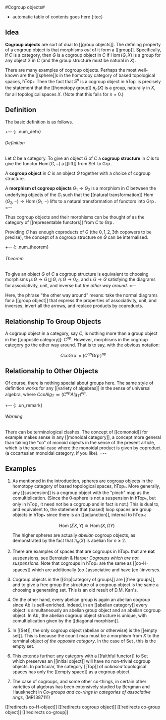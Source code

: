 
#Cogroup objects#
* automatic table of contents goes here
{:toc}


## Idea ##

**Cogroup objects** are sort of dual to [[group objects]].  The defining property of a cogroup object is that morphisms *out* of it form a [[group]].  Specifically, if $C$ is a category, then $G$ is a cogroup object in $C$ if $\operatorname{Hom}(G,X)$ is a group for any object $X$ in $C$ (and the group structure must be natural in $X$).

There are many examples of cogroup objects.  Perhaps the most well-known are the [[sphere]]s in the homotopy category of based topological spaces, $\operatorname{hTop}_*$.  Then the fact that $S^n$ is a cogroup object in $\operatorname{hTop}$ is precisely the statement that the [[homotopy group]] $\pi_n(X)$ is a group, naturally in $X$, for all topological spaces $X$.  (Note that this fails for $n = 0$.)


## Definition ##

The basic definition is as follows.

+-- {: .num_defn}
###### Definition
Let $C$ be a category.  To give an object $G$ of $C$ a **cogroup structure** in $C$ is to give the functor $\operatorname{Hom}(G,-)$ a [[lift]] from $\operatorname{Set}$ to $\operatorname{Grp}$.

A **cogroup object** in $C$ is an object $G$ together with a choice of cogroup structure.

A **morphism of cogroup objects** $G_1 \to G_2$ is a morphism in $C$ between the underlying objects of the $G_i$ such that the [[natural transformation]] $\operatorname{Hom}(G_2,-) \to \operatorname{Hom}(G_1,-)$ lifts to a natural transformation of functors into $\operatorname{Grp}$.
=--

Thus cogroup objects and their morphisms can be thought of as the category of [[representable functors]] from $C$ to $\operatorname{Grp}$.

Providing $C$ has enough coproducts of $G$ (the $0,1,2,3$th copowers to be precise), the concept of a cogroup structure on $G$ can be internalised.

+-- {: .num_theorem}
###### Theorem
To give an object $G$ of $C$ a cogroup structure is equivalent to choosing morphisms $\mu \colon G \to G \amalg G$, $\eta \colon G \to 0_C$, and $\iota \colon G \to G$ satisfying the diagrams for associativity, unit, and inverse but _the other way around_.
=--

Here, the phrase "the other way around" means: take the normal diagrams for a [[group object]] that express the properties of associativity, unit, and inverses, invert all the arrows, and replace products by coproducts.


## Relationship To Group Objects ##

A cogroup object in a category, say $C$, is nothing more than a group object in the [[opposite category]]: $C^{op}$.  However, morphisms in the cogroup category go the other way around.  That is to say, with the obvious notation:

$$
C\operatorname{coGrp} = (C^{op}\operatorname{Grp})^{op}
$$


## Relationship to Other Objects ##

Of course, there is nothing special about groups here.  The same style of definition works for any [[variety of algebras]] in the sense of universal algebra, where $C coAlg_T \coloneqq (C^{op}Alg_T)^{op}$. 

+-- {: .un_remark} 
###### Warning 
There can be terminological clashes. The concept of [[comonoid]] for example makes sense in any [[monoidal category]], a concept more general than taking the "co" of monoid objects in the sense of the present article, which is the special case where the monoidal product is given by coproduct (a cocartesian monoidal category, if you like). 
=-- 


## Examples ##

1. As mentioned in the introduction, spheres are cogroup objects in the homotopy category of based topological spaces, $\operatorname{hTop}_*$.  More generally, any [[suspension]] is a cogroup object with the "pinch" map as the comultiplication.  (Since the $0$-sphere is not a suspension in $\operatorname{hTop}_*$, but only in $\operatorname{hTop}$, it need not be a cogroup and in fact is not.)  This is dual to, and equivalent to, the statement that (based) loop spaces are group objects in $\operatorname{hTop}_*$ since there is an [[adjunction]], internal to $\operatorname{hTop}_*$:

   $$
   \operatorname{Hom}(\Sigma X,Y) \cong \operatorname{Hom}(X,\Omega Y)
   $$

   The higher spheres are actually _abelian_ cogroup objects, as demonstrated by the fact that $\pi_n(X)$ is abelian for $n \ge 2$.

2. There are examples of spaces that are cogroups in $\operatorname{hTop}_*$ that are **not** suspensions, see Bernstein & Harper _Cogroups which are not suspensions_.  Note that cogroups in $\operatorname{hTop}_*$ are the same as [[co-H-spaces]] which are additionally (co-)associative and have (co-)inverses.

3. Cogroup objects in the [[Grp|category of groups]] are [[free groups]], and to give a free group the structure of a cogroup object is the same a choosing a generating set.  This is an old result of D.M. Kan's.

4. On the other hand, every abelian group is again an abelian cogroup since $\operatorname{Ab}$ is self-enriched.  Indeed, in an [[abelian category]] every object is simultaneously an abelian group object and an abelian cogroup object.  In $\operatorname{Ab}$, the abelian cogroup object structure is unique, with comultiplication given by the [[diagonal morphism]].

5. In [[Set]], the only cogroup object (abelian or otherwise) is the [[empty set]].  This is because the counit map must be a morphism from $X$ to the terminal object _of the opposite category_.  In the case of $\operatorname{Set}$, this is the empty set.

6. This extends further: any category with a [[faithful functor]] to $\operatorname{Set}$ which preserves an [[initial object]] will have no non-trivial cogroup objects.  In particular, the category [[Top]] of *unbased* topological spaces has only the [[empty space]] as a cogroup object.

7. The case of cogroups, and some other co-things, in certain other varieties of algebras has been extensively studied by Bergman and Hausknecht in _Co-groups and co-rings in categories of associative rings_, (MR1387111)


[[!redirects co-H-object]]
[[!redirects cogroup object]]
[[!redirects co-group object]]
[[!redirects co-group]]